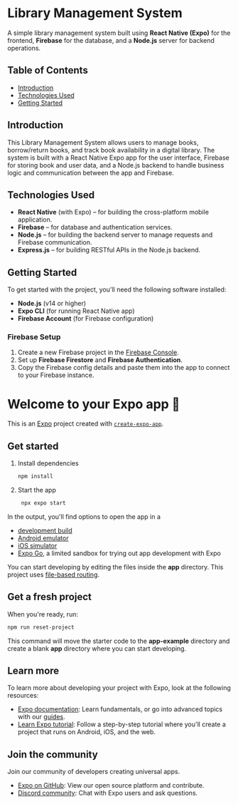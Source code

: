 # Library Management System

A simple library management system built using **React Native (Expo)** for the frontend, **Firebase** for the database, and a **Node.js** server for backend operations.

## Table of Contents
- [Introduction](#introduction)
- [Technologies Used](#technologies-used)
- [Getting Started](#getting-started)

  
## Introduction

This Library Management System allows users to manage books, borrow/return books, and track book availability in a digital library. The system is built with a React Native Expo app for the user interface, Firebase for storing book and user data, and a Node.js backend to handle business logic and communication between the app and Firebase.

## Technologies Used

- **React Native** (with Expo) – for building the cross-platform mobile application.
- **Firebase** – for database and authentication services.
- **Node.js** – for building the backend server to manage requests and Firebase communication.
- **Express.js** – for building RESTful APIs in the Node.js backend.

## Getting Started

To get started with the project, you'll need the following software installed:
- **Node.js** (v14 or higher)
- **Expo CLI** (for running React Native app)
- **Firebase Account** (for Firebase configuration)

### Firebase Setup
1. Create a new Firebase project in the [Firebase Console](https://console.firebase.google.com/).
2. Set up **Firebase Firestore** and **Firebase Authentication**.
3. Copy the Firebase config details and paste them into the app to connect to your Firebase instance.



# Welcome to your Expo app 👋

This is an [Expo](https://expo.dev) project created with [`create-expo-app`](https://www.npmjs.com/package/create-expo-app).

## Get started

1. Install dependencies

   ```bash
   npm install
   ```

2. Start the app

   ```bash
    npx expo start
   ```

In the output, you'll find options to open the app in a

- [development build](https://docs.expo.dev/develop/development-builds/introduction/)
- [Android emulator](https://docs.expo.dev/workflow/android-studio-emulator/)
- [iOS simulator](https://docs.expo.dev/workflow/ios-simulator/)
- [Expo Go](https://expo.dev/go), a limited sandbox for trying out app development with Expo

You can start developing by editing the files inside the **app** directory. This project uses [file-based routing](https://docs.expo.dev/router/introduction).

## Get a fresh project

When you're ready, run:

```bash
npm run reset-project
```

This command will move the starter code to the **app-example** directory and create a blank **app** directory where you can start developing.

## Learn more

To learn more about developing your project with Expo, look at the following resources:

- [Expo documentation](https://docs.expo.dev/): Learn fundamentals, or go into advanced topics with our [guides](https://docs.expo.dev/guides).
- [Learn Expo tutorial](https://docs.expo.dev/tutorial/introduction/): Follow a step-by-step tutorial where you'll create a project that runs on Android, iOS, and the web.

## Join the community

Join our community of developers creating universal apps.

- [Expo on GitHub](https://github.com/expo/expo): View our open source platform and contribute.
- [Discord community](https://chat.expo.dev): Chat with Expo users and ask questions.



